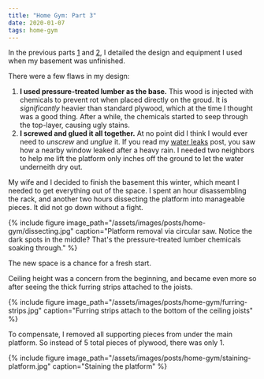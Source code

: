 ```yaml
---
title: "Home Gym: Part 3"
date: 2020-01-07
tags: home-gym
---
```


In the previous parts [1](/2016/12/15/home-gym-part-1.html) and [2](/2016/12/20/home-gym-part-2.html), I detailed
the design and equipment I used when my basement was unfinished.

There were a few flaws in my design:

1. **I used pressure-treated lumber as the base.** This wood is injected with chemicals to prevent rot when placed directly on the groud. It is *significantly* heavier than standard plywood, which at the time I thought was a good thing. After a while, the chemicals started to seep through the top-layer, causing ugly stains.
1. **I screwed and glued it all together.** At no point did I think I would ever need to _unscrew_ and _unglue_ it. If you read my [water leaks](/2019/12/18/water-leaks.html) post, you saw how a nearby window leaked after a heavy rain. I needed two neighbors to help me lift the platform only inches off the ground to let the water underneith dry out.

My wife and I decided to finish the basement this winter, which meant I needed to get everything out of the space. I spent an hour disassembling the rack, and another two hours dissecting the platform into manageable pieces. It did not go down without a fight.

{% include figure image_path="/assets/images/posts/home-gym/dissecting.jpg" caption="Platform removal via circular saw. Notice the dark spots in the middle? That's the pressure-treated lumber chemicals soaking through." %}

The new space is a chance for a fresh start.

Ceiling height was a concern from the beginning, and became even more so after seeing the thick furring strips attached to the joists.

{% include figure image_path="/assets/images/posts/home-gym/furring-strips.jpg" caption="Furring strips attach to the bottom of the ceiling joists" %}

To compensate, I removed all supporting pieces from under the main platform. So instead of 5 total pieces of plywood, there was only 1.

{% include figure image_path="/assets/images/posts/home-gym/staining-platform.jpg" caption="Staining the platform" %}

